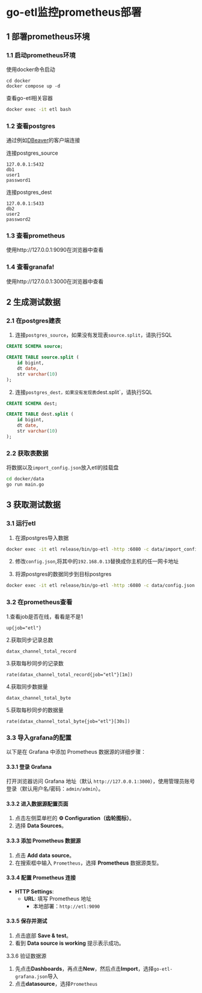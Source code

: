 # go-etl监控prometheus部署

## 1 部署prometheus环境

### 1.1 启动prometheus环境

使用docker命令启动

```bahs
cd docker
docker compose up -d
```

查看go-etl相关容器


```bash
docker exec -it etl bash
```

### 1.2 查看postgres

通过例如[DBeaver](https://github.com/dbeaver/dbeaver/releases)的客户端连接

连接postgres_source
```
127.0.0.1:5432
db1
user1
password1
```

连接postgres_dest
```
127.0.0.1:5433
db2
user2
password2
```

### 1.3 查看prometheus

使用http://127.0.0.1:9090在浏览器中查看

### 1.4 查看granafa!

使用http://127.0.0.1:3000在浏览器中查看

## 2 生成测试数据

### 2.1 在postgres建表

1. 连接`postgres_source`，如果没有发现表`source.split`，请执行SQL
```sql
CREATE SCHEMA source;

CREATE TABLE source.split (
	id bigint,
	dt date,
	str varchar(10)
);
```

2. 连接`postgres_dest，如果没有发现表`dest.split`，请执行SQL
```sql
CREATE SCHEMA dest;

CREATE TABLE dest.split (
	id bigint,
	dt date,
	str varchar(10)
);
```

### 2.2 获取表数据

将数据以及`import_config.json`放入etl的挂载盘

```bash
cd docker/data
go run main.go
```

## 3 获取测试数据

### 3.1 运行etl

1. 在源postgres导入数据

```bash
docker exec -it etl release/bin/go-etl -http :6080 -c data/import_config.json
```

2. 修改`config.json`,将其中的`192.168.0.13`替换成你主机的任一网卡地址

3. 将源postgres的数据同步到目标postgres

```bash
docker exec -it etl release/bin/go-etl -http :6080 -c data/config.json
```

### 3.2 在prometheus查看

1.查看job是否在线，看看是不是1


```
up{job="etl"}
```

2.获取同步记录总数


```
datax_channel_total_record
```

3.获取每秒同步的记录数

```
rate(datax_channel_total_record{job="etl"}[1m])
```

4.获取同步数据量

```
datax_channel_total_byte
```

5.获取每秒同步的数据量

```
rate(datax_channel_total_byte{job="etl"}[30s])
```

### 3.3 导入grafana的配置
以下是在 Grafana 中添加 Prometheus 数据源的详细步骤：

#### 3.3.1 登录 Grafana
打开浏览器访问 Grafana 地址（默认 `http://127.0.0.1:3000`），使用管理员账号登录（默认用户名/密码：`admin/admin`）。

#### 3.3.2 进入数据源配置页面
1. 点击左侧菜单栏的 **⚙️ Configuration（齿轮图标）**。
2. 选择 **Data Sources**。

#### 3.3.3 添加 Prometheus 数据源
1. 点击 **Add data source**。
2. 在搜索框中输入 `Prometheus`，选择 **Prometheus** 数据源类型。

#### 3.3.4 配置 Prometheus 连接
- **HTTP Settings**:
  - **URL**: 填写 Prometheus 地址  
    - 本地部署：`http://etl:9090`

#### 3.3.5 保存并测试
1. 点击底部 **Save & test**。
2. 看到 **Data source is working** 提示表示成功。

3.3.6 验证数据源

1. 先点击**Dashboards**，再点击**New**，然后点击**Import**，选择`go-etl-grafana.json`导入
2. 点击**datasource**，选择`Prometheus`